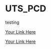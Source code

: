 # UTS_PCD
testing

[Your Link Here](https://colab.research.google.com/drive/156YRelj8f9s47CEGa4VPTTtJPaY4E7Gi?usp=sharing)



[Your Link Here](https://youtu.be/MzQgBS6o8qo)
